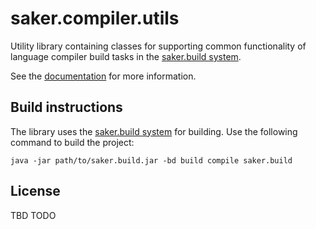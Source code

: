 # saker.compiler.utils

Utility library containing classes for supporting common functionality of language compiler build tasks in the [saker.build system](https://saker.build).

See the [documentation](https://saker.build/saker.compiler.utils/doc/) for more information.

## Build instructions

The library uses the [saker.build system](https://saker.build) for building. Use the following command to build the project:

```
java -jar path/to/saker.build.jar -bd build compile saker.build
```

## License

TBD TODO